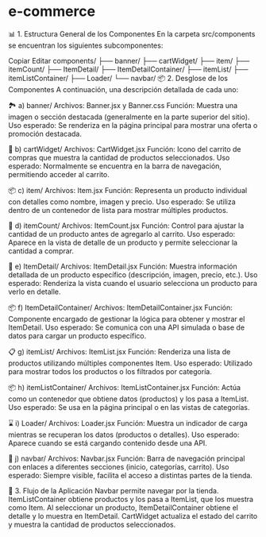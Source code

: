 # e-commerce

📊 1. Estructura General de los Componentes
En la carpeta src/components se encuentran los siguientes subcomponentes:

Copiar
Editar
components/
├── banner/
├── cartWidget/
├── item/
├── itemCount/
├── ItemDetail/
├── ItemDetailContainer/
├── itemList/
├── itemListContainer/
├── Loader/
└── navbar/
📦 2. Desglose de los Componentes
A continuación, una descripción detallada de cada uno:

🏞️ a) banner/
Archivos: Banner.jsx y Banner.css
Función: Muestra una imagen o sección destacada (generalmente en la parte superior del sitio).
Uso esperado: Se renderiza en la página principal para mostrar una oferta o promoción destacada.

🛒 b) cartWidget/
Archivos: CartWidget.jsx
Función: Icono del carrito de compras que muestra la cantidad de productos seleccionados.
Uso esperado: Normalmente se encuentra en la barra de navegación, permitiendo acceder al carrito.

📦 c) item/
Archivos: Item.jsx
Función: Representa un producto individual con detalles como nombre, imagen y precio.
Uso esperado: Se utiliza dentro de un contenedor de lista para mostrar múltiples productos.

🔢 d) itemCount/
Archivos: ItemCount.jsx
Función: Control para ajustar la cantidad de un producto antes de agregarlo al carrito.
Uso esperado: Aparece en la vista de detalle de un producto y permite seleccionar la cantidad a comprar.

📄 e) ItemDetail/
Archivos: ItemDetail.jsx
Función: Muestra información detallada de un producto específico (descripción, imagen, precio, etc.).
Uso esperado: Renderiza la vista cuando el usuario selecciona un producto para verlo en detalle.

📦 f) ItemDetailContainer/
Archivos: ItemDetailContainer.jsx
Función: Componente encargado de gestionar la lógica para obtener y mostrar el ItemDetail.
Uso esperado: Se comunica con una API simulada o base de datos para cargar un producto específico.

📋 g) itemList/
Archivos: ItemList.jsx
Función: Renderiza una lista de productos utilizando múltiples componentes Item.
Uso esperado: Utilizado para mostrar todos los productos o los filtrados por categoría.

📦 h) itemListContainer/
Archivos: ItemListContainer.jsx
Función: Actúa como un contenedor que obtiene datos (productos) y los pasa a ItemList.
Uso esperado: Se usa en la página principal o en las vistas de categorías.

⌛ i) Loader/
Archivos: Loader.jsx
Función: Muestra un indicador de carga mientras se recuperan los datos (productos o detalles).
Uso esperado: Aparece cuando se está cargando contenido desde una API.

🧭 j) navbar/
Archivos: Navbar.jsx
Función: Barra de navegación principal con enlaces a diferentes secciones (inicio, categorías, carrito).
Uso esperado: Siempre visible, facilita el acceso a distintas partes de la tienda.

📌 3. Flujo de la Aplicación
Navbar permite navegar por la tienda.
ItemListContainer obtiene productos y los pasa a ItemList, que los muestra como Item.
Al seleccionar un producto, ItemDetailContainer obtiene el detalle y lo muestra en ItemDetail.
CartWidget actualiza el estado del carrito y muestra la cantidad de productos seleccionados.


